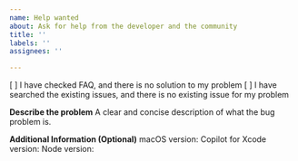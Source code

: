 ```yaml
---
name: Help wanted
about: Ask for help from the developer and the community
title: ''
labels: ''
assignees: ''

---
```


[ ] I have checked FAQ, and there is no solution to my problem
[ ] I have searched the existing issues, and there is no existing issue for my problem

**Describe the problem**
A clear and concise description of what the bug problem is.

**Additional Information (Optional)**
macOS version: 
Copilot for Xcode version:
Node version:
